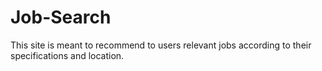 # Job-Search
This site is meant to recommend to users relevant jobs according to their specifications and location.
